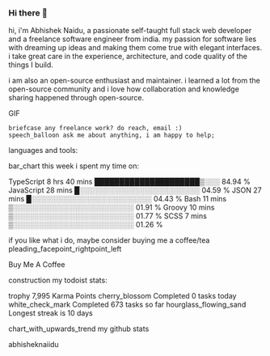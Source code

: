 ### Hi there 👋

hi, i'm Abhishek Naidu, a passionate self-taught full stack web developer and a freelance software engineer from india. my passion for software lies with dreaming up ideas and making them come true with elegant interfaces. i take great care in the experience, architecture, and code quality of the things I build.

i am also an open-source enthusiast and maintainer. i learned a lot from the open-source community and i love how collaboration and knowledge sharing happened through open-source.

GIF

    briefcase any freelance work? do reach, email :)
    speech_balloon ask me about anything, i am happy to help;

languages and tools:

bar_chart this week i spent my time on:

TypeScript   8 hrs 40 mins   █████████████████████▒░░░   84.94 %
JavaScript   28 mins         █░░░░░░░░░░░░░░░░░░░░░░░░   04.59 %
JSON         27 mins         █░░░░░░░░░░░░░░░░░░░░░░░░   04.43 %
Bash         11 mins         ▒░░░░░░░░░░░░░░░░░░░░░░░░   01.91 %
Groovy       10 mins         ▒░░░░░░░░░░░░░░░░░░░░░░░░   01.77 %
SCSS         7 mins          ▒░░░░░░░░░░░░░░░░░░░░░░░░   01.26 %

if you like what i do, maybe consider buying me a coffee/tea pleading_facepoint_rightpoint_left

Buy Me A Coffee

construction my todoist stats:

trophy 7,995 Karma Points
cherry_blossom Completed 0 tasks today
white_check_mark Completed 673 tasks so far
hourglass_flowing_sand Longest streak is 10 days

chart_with_upwards_trend my github stats

abhisheknaiidu 





















<!--
**andreas1201/andreas1201** is a ✨ _special_ ✨ repository because its `README.md` (this file) appears on your GitHub profile.

Here are some ideas to get you started:

- 🔭 I’m currently working on ...
- 🌱 I’m currently learning ...
- 👯 I’m looking to collaborate on ...
- 🤔 I’m looking for help with ...
- 💬 Ask me about ...
- 📫 How to reach me: ...
- 😄 Pronouns: ...
- ⚡ Fun fact: ...
-->
